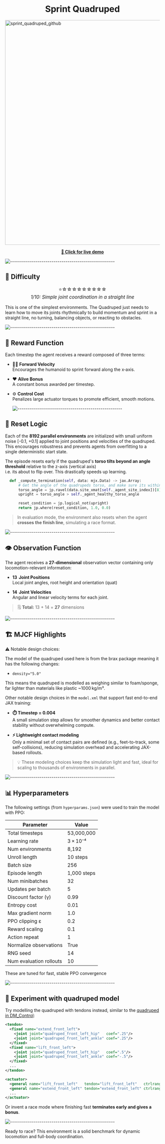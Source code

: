 <div align="center">
  <h1>Sprint Quadruped</h1>
</div>

<a href="https://github.com/" target="_blank">
  <img width="1818" height="730" alt="sprint_quadruped_github" src="https://github.com/user-attachments/assets/3cc72458-9624-4eab-9251-48014a90fe3c" />
</a>

<br/>

<p align="center">
  <a href="https://demo.sports-hub.tech"><strong>🔗 Click for live demo </strong></a>
</p>

![-----------------------------------------------------](https://raw.githubusercontent.com/andreasbm/readme/master/assets/lines/aqua.png)

## 🧩 Difficulty

<p align="center" style="font-size:1.1em">
⭐☆☆☆☆☆☆☆☆☆<br/>
<em>1/10: Simple joint coordination in a straight line</em>
</p>

This is one of the simplest environments. The Quadruped just needs to learn how to move its joints rhythmically to build momentum and sprint in a straight line, no turning, balancing objects, or reacting to obstacles.

![-----------------------------------------------------](https://raw.githubusercontent.com/andreasbm/readme/master/assets/lines/aqua.png)

## 🧮 Reward Function


Each timestep the agent receives a reward composed of three terms:

- 🏃‍♂️ **Forward Velocity**  
  Encourages the humanoid to sprint forward along the x‑axis.

- ❤️ **Alive Bonus**  
  A constant bonus awarded per timestep.
  
- ⚙️ **Control Cost**  
  Penalizes large actuator torques to promote efficient, smooth motions.

  ![-----------------------------------------------------](https://raw.githubusercontent.com/andreasbm/readme/master/assets/lines/aqua.png)

## 🔁 Reset Logic

Each of the **8192 parallel environments** are initialized with small uniform noise [-0.1, +0.1] applied to joint positions and velocities of the quadruped. This encourages robustness and prevents agents from overfitting to a single deterministic start state.

The episode resets early if the quadruped's **torso tilts beyond an angle threshold** relative to the z-axis (vertical axis)   
i.e. its about to flip over. This drastically speeds up learning.

```python
  def _compute_termination(self, data: mjx.Data) -> jax.Array:
      # Get the angle of the quadrupeds torso, and make sure its within the angle limit
      torso_angle = jp.ravel(data.site_xmat[self._agent_site_index])[8]
      upright = torso_angle > self._agent_healthy_torso_angle

      reset_condition = jp.logical_not(upright)
      return jp.where(reset_condition, 1.0, 0.0)
```

> In evaluation mode, the environment also resets when the agent **crosses the finish line**, simulating a race format.

![-----------------------------------------------------](https://raw.githubusercontent.com/andreasbm/readme/master/assets/lines/aqua.png)

## 👁 Observation Function

The agent receives a **27‑dimensional** observation vector containing only locomotion-relevant information:

- **13  Joint Positions**   
  Local joint angles, root height and orientation (quat)

- **14  Joint Velocities**  
  Angular and linear velocity terms for each joint.

> 🗒️ **Total:** 13 + 14 = **27** dimensions

![-----------------------------------------------------](https://raw.githubusercontent.com/andreasbm/readme/master/assets/lines/aqua.png)

## 🏗️ MJCF Highlights

⚠️ Notable design choices:

The model of the quadruped used here is from the brax package meaning it has the following changes:
  - `density="5.0"`

This means the quadruped is modelled as weighing similar to foam/sponge, far lighter than materials like plastic ~1000 kg/m³.

Other notable design choices in the `model.xml` that support fast end-to-end JAX training:
- **⏱️ Timestep = 0.004**  
  A small simulation step allows for smoother dynamics and better contact stability without overwhelming compute.

- **⚡ Lightweight contact modeling**  
  Only a minimal set of contact pairs are defined (e.g., feet-to-track, some self-collisions), reducing simulation overhead and accelerating JAX-based rollouts.

> 💡 These modeling choices keep the simulation light and fast, ideal for scaling to thousands of environments in parallel.

![-----------------------------------------------------](https://raw.githubusercontent.com/andreasbm/readme/master/assets/lines/aqua.png)


## 📊 Hyperparameters

The following settings (from `hyperparams.json`) were used to train the model with PPO:

| Parameter               | Value       |
| ----------------------- | ----------- |
| Total timesteps         | 53,000,000  |
| Learning rate           | 3 × 10⁻⁴    |
| Num environments        | 8,192       |
| Unroll length           | 10 steps    |
| Batch size              | 256         |
| Episode length          | 1,000 steps |
| Num minibatches         | 32          |
| Updates per batch       | 5           |
| Discount factor (γ)     | 0.99        |
| Entropy cost            | 0.01        |
| Max gradient norm       | 1.0         |
| PPO clipping ε          | 0.2         |
| Reward scaling          | 0.1         |
| Action repeat           | 1           |
| Normalize observations  | True        |
| RNG seed                | 14          |
| Num evaluation rollouts | 10          |

These are tuned for fast, stable PPO convergence

![-----------------------------------------------------](https://raw.githubusercontent.com/andreasbm/readme/master/assets/lines/aqua.png)

## 🧪 Experiment with quadruped model

Try modelling the quadruped with tendons instead, similar to the [quadruped in DM_Control](https://github.com/google-deepmind/dm_control/blob/ad0e00871ae3b1801faa3c64c9adc85d818ac06d/dm_control/suite/quadruped.xml#L208):

```xml
<tendon>
  <fixed name="extend_front_left">
    <joint joint="quadruped_front_left_hip"   coef=".25"/>
    <joint joint="quadruped_front_left_ankle" coef=".25"/>
  </fixed>
  <fixed name="lift_front_left">
    <joint joint="quadruped_front_left_hip"   coef=".5"/>
    <joint joint="quadruped_front_left_ankle" coef="-.5"/>
  </fixed>
  ...
</tendon>

<actuator>
  <general name="lift_front_left"   tendon="lift_front_left"   ctrlrange="-1.0 1.0"/>
  <general name="extend_front_left" tendon="extend_front_left" ctrlrange="-1.0 1.0"/>
  ...
</actuator>
```

Or invent a race mode where finishing fast **terminates early and gives a bonus**.



![-----------------------------------------------------](https://raw.githubusercontent.com/andreasbm/readme/master/assets/lines/aqua.png)

Ready to race? This environment is a solid benchmark for dynamic locomotion and full-body coordination.



